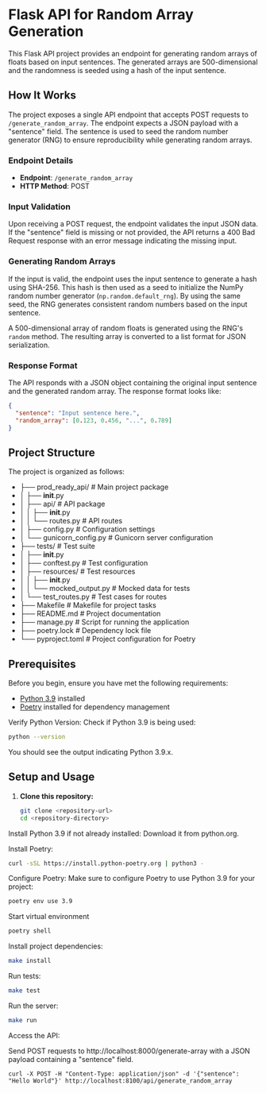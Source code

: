 # Flask API for Random Array Generation

This Flask API project provides an endpoint for generating random arrays of floats based on input sentences. The generated arrays are 500-dimensional and the randomness is seeded using a hash of the input sentence.

## How It Works

The project exposes a single API endpoint that accepts POST requests to `/generate_random_array`. The endpoint expects a JSON payload with a "sentence" field. The sentence is used to seed the random number generator (RNG) to ensure reproducibility while generating random arrays.

### Endpoint Details

- **Endpoint**: `/generate_random_array`
- **HTTP Method**: POST

### Input Validation

Upon receiving a POST request, the endpoint validates the input JSON data. If the "sentence" field is missing or not provided, the API returns a 400 Bad Request response with an error message indicating the missing input.

### Generating Random Arrays

If the input is valid, the endpoint uses the input sentence to generate a hash using SHA-256. This hash is then used as a seed to initialize the NumPy random number generator (`np.random.default_rng`). By using the same seed, the RNG generates consistent random numbers based on the input sentence.

A 500-dimensional array of random floats is generated using the RNG's `random` method. The resulting array is converted to a list format for JSON serialization.

### Response Format

The API responds with a JSON object containing the original input sentence and the generated random array. The response format looks like:

```json
{
  "sentence": "Input sentence here.",
  "random_array": [0.123, 0.456, "...", 0.789]
}
```

## Project Structure

The project is organized as follows:

- ├── prod_ready_api/        # Main project package
- │   ├── __init__.py
- │   ├── api/                # API package
- │   │   ├── __init__.py
- │   │   └── routes.py       # API routes
- │   ├── config.py           # Configuration settings
- │   └── gunicorn_config.py  # Gunicorn server configuration
- ├── tests/                 # Test suite
- │   ├── __init__.py
- │   ├── conftest.py        # Test configuration
- │   ├── resources/         # Test resources
- │   │   ├── __init__.py
- │   │   └── mocked_output.py # Mocked data for tests
- │   └── test_routes.py     # Test cases for routes
- ├── Makefile               # Makefile for project tasks
- ├── README.md              # Project documentation
- ├── manage.py              # Script for running the application
- ├── poetry.lock            # Dependency lock file
- └── pyproject.toml         # Project configuration for Poetry




## Prerequisites

Before you begin, ensure you have met the following requirements:

- [Python 3.9](https://www.python.org/downloads/release/python-390/) installed
- [Poetry](https://python-poetry.org/docs/#installation) installed for dependency management

Verify Python Version: Check if Python 3.9 is being used:

   ```sh
python --version
   ```
You should see the output indicating Python 3.9.x.

## Setup and Usage

1. **Clone this repository:**

   ```sh
   git clone <repository-url>
   cd <repository-directory>
   ```
Install Python 3.9 if not already installed:
Download it from python.org.

Install Poetry:
   ```sh
   curl -sSL https://install.python-poetry.org | python3 -
   ```

Configure Poetry: Make sure to configure Poetry to use Python 3.9 for your project:
   ```sh
poetry env use 3.9
   ``````

Start virtual environment
   ```sh
poetry shell   
   ```
   
Install project dependencies:
   ```sh
make install
   ```

Run tests:
   ```sh
make test
   ````

Run the server:
   ```sh
make run
   ```
Access the API:

Send POST requests to http://localhost:8000/generate-array with a JSON payload containing a "sentence" field.
   ```she
  curl -X POST -H "Content-Type: application/json" -d '{"sentence": "Hello World"}' http://localhost:8100/api/generate_random_array
   ```
